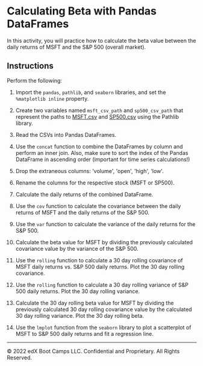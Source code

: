 # Calculating Beta with Pandas DataFrames

In this activity, you will practice how to calculate the beta value between the daily returns of MSFT and the S&P 500 (overall market).

## Instructions

Perform the following:

1. Import the `pandas`, `pathlib`, and `seaborn` libraries, and set the `%matplotlib inline` property.

2. Create two variables named `msft_csv_path` and `sp500_csv_path` that represent the paths to [MSFT.csv](Resources/MSFT.csv) and [SP500.csv](Resources/SP500.csv) using the Pathlib library.

3. Read the CSVs into Pandas DataFrames.

4. Use the `concat` function to combine the DataFrames by column and perform an inner join. Also, make sure to sort the index of the Pandas DataFrame in ascending order (important for time series calculations!)

5. Drop the extraneous columns: 'volume', 'open', 'high', 'low'.

6. Rename the columns for the respective stock (MSFT or SP500).

7. Calculate the daily returns of the combined DataFrame.

8. Use the `cov` function to calculate the covariance between the daily returns of MSFT and the daily returns of the S&P 500.

9. Use the `var` function to calculate the variance of the daily returns for the S&P 500.

10. Calculate the beta value for MSFT by dividing the previously calculated covariance value by the variance of the S&P 500.

11. Use the `rolling` function to calculate a 30 day rolling covariance of MSFT daily returns vs. S&P 500 daily returns. Plot the 30 day rolling covariance.

12. Use the `rolling` function to calculate a 30 day rolling variance of S&P 500 daily returns. Plot the 30 day rolling variance.

13. Calculate the 30 day rolling beta value for MSFT by dividing the previously calculated 30 day rolling covariance value by the calculated 30 day rolling variance. Plot the 30 day rolling beta.

14. Use the `lmplot` function from the `seaborn` library to plot a scatterplot of MSFT to S&P 500 daily returns and fit a regression line.

---

© 2022 edX Boot Camps LLC. Confidential and Proprietary. All Rights Reserved.
